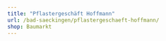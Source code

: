 ```yaml
---
title: "Pflastergeschäft Hoffmann"
url: /bad-saeckingen/pflastergeschaeft-hoffmann/
shop: Baumarkt
---
```

